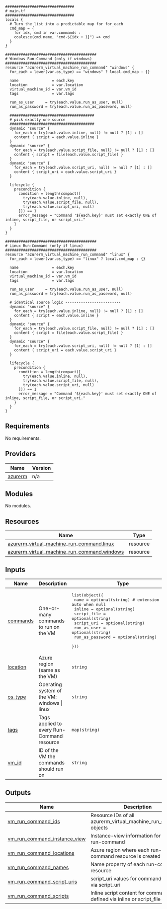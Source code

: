 ```hcl
###############################
# main.tf
###############################
locals {
  # Turn the list into a predictable map for for_each
  cmd_map = {
    for idx, cmd in var.commands :
    coalesce(cmd.name, "cmd-${idx + 1}") => cmd
  }
}

#########################################
# Windows Run-Command (only if windows)
#########################################
resource "azurerm_virtual_machine_run_command" "windows" {
  for_each = lower(var.os_type) == "windows" ? local.cmd_map : {}

  name               = each.key
  location           = var.location
  virtual_machine_id = var.vm_id
  tags               = var.tags

  run_as_user     = try(each.value.run_as_user, null)
  run_as_password = try(each.value.run_as_password, null)

  ######################################
  # pick exactly one source
  ######################################
  dynamic "source" {
    for_each = try(each.value.inline, null) != null ? [1] : []
    content { script = each.value.inline }
  }
  dynamic "source" {
    for_each = try(each.value.script_file, null) != null ? [1] : []
    content { script = file(each.value.script_file) }
  }
  dynamic "source" {
    for_each = try(each.value.script_uri, null) != null ? [1] : []
    content { script_uri = each.value.script_uri }
  }

  lifecycle {
    precondition {
      condition = length(compact([
        try(each.value.inline, null),
        try(each.value.script_file, null),
        try(each.value.script_uri, null)
      ])) == 1
      error_message = "Command '${each.key}' must set exactly ONE of inline, script_file, or script_uri."
    }
  }
}

#########################################
# Linux Run-Command (only if linux)
#########################################
resource "azurerm_virtual_machine_run_command" "linux" {
  for_each = lower(var.os_type) == "linux" ? local.cmd_map : {}

  name               = each.key
  location           = var.location
  virtual_machine_id = var.vm_id
  tags               = var.tags

  run_as_user     = try(each.value.run_as_user, null)
  run_as_password = try(each.value.run_as_password, null)

  # identical source logic -------------------------
  dynamic "source" {
    for_each = try(each.value.inline, null) != null ? [1] : []
    content { script = each.value.inline }
  }
  dynamic "source" {
    for_each = try(each.value.script_file, null) != null ? [1] : []
    content { script = file(each.value.script_file) }
  }
  dynamic "source" {
    for_each = try(each.value.script_uri, null) != null ? [1] : []
    content { script_uri = each.value.script_uri }
  }

  lifecycle {
    precondition {
      condition = length(compact([
        try(each.value.inline, null),
        try(each.value.script_file, null),
        try(each.value.script_uri, null)
      ])) == 1
      error_message = "Command '${each.key}' must set exactly ONE of inline, script_file, or script_uri."
    }
  }
}
```
## Requirements

No requirements.

## Providers

| Name | Version |
|------|---------|
| <a name="provider_azurerm"></a> [azurerm](#provider\_azurerm) | n/a |

## Modules

No modules.

## Resources

| Name | Type |
|------|------|
| [azurerm_virtual_machine_run_command.linux](https://registry.terraform.io/providers/hashicorp/azurerm/latest/docs/resources/virtual_machine_run_command) | resource |
| [azurerm_virtual_machine_run_command.windows](https://registry.terraform.io/providers/hashicorp/azurerm/latest/docs/resources/virtual_machine_run_command) | resource |

## Inputs

| Name | Description | Type | Default | Required |
|------|-------------|------|---------|:--------:|
| <a name="input_commands"></a> [commands](#input\_commands) | One-or-many commands to run on the VM | <pre>list(object({<br/>    name            = optional(string) # extension name; auto when null<br/>    inline          = optional(string)<br/>    script_file     = optional(string)<br/>    script_uri      = optional(string)<br/>    run_as_user     = optional(string)<br/>    run_as_password = optional(string)<br/>  }))</pre> | n/a | yes |
| <a name="input_location"></a> [location](#input\_location) | Azure region (same as the VM) | `string` | n/a | yes |
| <a name="input_os_type"></a> [os\_type](#input\_os\_type) | Operating system of the VM: windows \| linux | `string` | `"windows"` | no |
| <a name="input_tags"></a> [tags](#input\_tags) | Tags applied to every Run-Command resource | `map(string)` | `{}` | no |
| <a name="input_vm_id"></a> [vm\_id](#input\_vm\_id) | ID of the VM the commands should run on | `string` | n/a | yes |

## Outputs

| Name | Description |
|------|-------------|
| <a name="output_vm_run_command_ids"></a> [vm\_run\_command\_ids](#output\_vm\_run\_command\_ids) | Resource IDs of all azurerm\_virtual\_machine\_run\_command objects |
| <a name="output_vm_run_command_instance_view"></a> [vm\_run\_command\_instance\_view](#output\_vm\_run\_command\_instance\_view) | Instance-view information for each run-command |
| <a name="output_vm_run_command_locations"></a> [vm\_run\_command\_locations](#output\_vm\_run\_command\_locations) | Azure region where each run-command resource is created |
| <a name="output_vm_run_command_names"></a> [vm\_run\_command\_names](#output\_vm\_run\_command\_names) | Name property of each run-command resource |
| <a name="output_vm_run_command_script_uris"></a> [vm\_run\_command\_script\_uris](#output\_vm\_run\_command\_script\_uris) | script\_uri values for commands defined via script\_uri |
| <a name="output_vm_run_command_scripts"></a> [vm\_run\_command\_scripts](#output\_vm\_run\_command\_scripts) | Inline script content for commands defined via inline or script\_file |
